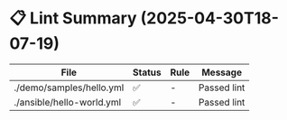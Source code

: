 # 📋 Lint Summary (2025-04-30T18-07-19)

| File | Status | Rule | Message |
|------|--------|------|---------|
| ./demo/samples/hello.yml | ✅ | - | Passed lint |
| ./ansible/hello-world.yml | ✅ | - | Passed lint |
